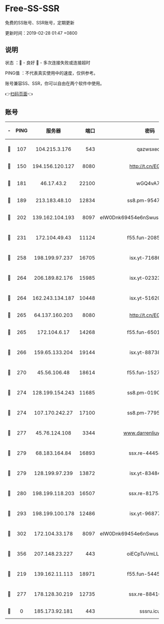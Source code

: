 # Free-SS-SSR

免费的SS账号、SSR账号，定期更新

更新时间：2019-02-28 01:47 +0800

## 说明

状态     ：🙂 - 良好 🙁 - 多次连接失败或连接超时

PING值   ：不代表真实使用中的速度，仅供参考。

账号兼容SS、SSR，你可以自由在两个软件中使用。

👉[扫码页面](https://liesauer.github.io/free-ss-ssr.github.io/)👈

## 账号

|-|PING|服务器|端口|密码|加密方式|区域|
|:----:|:----:|:-----:|-----:|:----:|:----:|:----:|
|🙂|107|104.215.3.176|543|qazwsxedc|aes-256-gcm|JP|
|🙂|150|194.156.120.127|8080|http://t.cn/EGJIyrl|rc4-md5|RU|
|🙂|181|46.17.43.2|22100|wGQ4vA7D|aes-256-gcm|RU|
|🙂|189|213.183.48.10|12834|ss8.pm-95470705|rc4-md5|RU|
|🙂|202|139.162.104.193|8097|eIW0Dnk69454e6nSwuspv9DmS201tQ0D|aes-256-cfb|JP|
|🙂|231|172.104.49.43|11124|f55.fun-20858205|aes-256-cfb|SG|
|🙂|258|198.199.97.237|16705|isx.yt-71686489|aes-256-cfb|US|
|🙂|264|206.189.82.176|15985|isx.yt-02323158|aes-256-cfb|SG|
|🙂|264|162.243.134.187|10448|isx.yt-51620618|aes-256-cfb|US|
|🙂|265|64.137.160.203|8080|http://t.cn/EGJIyrl|rc4-md5|CA|
|🙂|265|172.104.6.17|14268|f55.fun-65015566|aes-256-cfb|US|
|🙂|266|159.65.133.204|19144|isx.yt-88738711|aes-256-cfb|SG|
|🙂|270|45.56.106.48|18614|f55.fun-15279736|aes-256-cfb|US|
|🙂|274|128.199.154.243|11685|ss8.pm-01906462|aes-256-cfb|SG|
|🙂|274|107.170.242.27|17100|ss8.pm-77954051|aes-256-cfb|US|
|🙂|277|45.76.124.108|3344|www.darrenliuwei.com|aes-256-cfb|AU|
|🙂|279|68.183.164.84|16893|ssx.re-44458033|aes-256-cfb|US|
|🙂|279|128.199.97.239|13872|isx.yt-83484213|aes-256-cfb|SG|
|🙂|280|198.199.118.203|16507|ssx.re-81754626|aes-256-cfb|US|
|🙂|293|198.199.100.178|12486|isx.yt-96877490|aes-256-cfb|US|
|🙂|302|172.104.33.178|8097|eIW0Dnk69454e6nSwuspv9DmS201tQ0D|aes-256-cfb|SG|
|🙂|356|207.148.23.227|443|oiECpTuVmLLxk4Ts|aes-256-cfb|US|
|🙂|219|139.162.11.113|18971|f55.fun-54452704|aes-256-cfb|SG|
|🙁|277|178.128.30.219|12735|ssx.re-88416834|aes-256-cfb|SG|
|🙁|0|185.173.92.181|443|sssru.icu|rc4-md5|RU|

